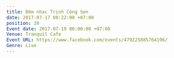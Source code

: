 ```yaml
---
title: Đêm nhạc Trịnh Công Sơn
date: 2017-07-17 08:22:00 +07:00
position: 28
Event date: 2017-07-19 00:00:00 +07:00
Venue: Tranquil Cafe
Event URL: https://www.facebook.com/events/479225885764196/
Genre: Live
---
```


